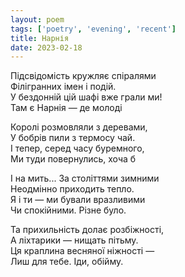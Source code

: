 ```yaml
---
layout: poem
tags: ['poetry', 'evening', 'recent']
title: Нарнія
date: 2023-02-18
---
```


Підсвідомість кружляє спіралями<br>
Філігранних імен і подій.<br>
У бездонній цій шафі вже грали ми!<br>
Там є Нарнія — де молоді<br>

Королі розмовляли з деревами,<br>
У бобрів пили з термосу чай.<br>
І тепер, серед часу буремного,<br>
Ми туди повернулись, хоча б<br>

І на мить... За століттями зимними<br>
Неодмінно приходить тепло.<br>
Я і ти — ми бували вразливими<br>
Чи спокійними. Різне було.<br>

Та прихильність долає розбіжності,<br>
А ліхтарики — нищать пітьму.<br>
Ця краплина весняної ніжності —<br>
Лиш для тебе. Іди, обійму.
